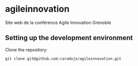 agileinnovation
======================

Site web de la conférence Agile Innovation Grenoble

## Setting up the development environment




Clone the repository:

    git clone git@github.com:caradojo/agileinnovation.git
